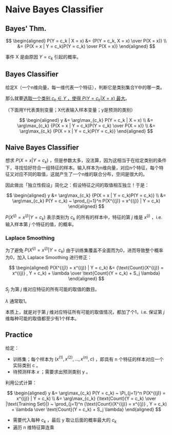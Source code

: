 # Naive Bayes Classifier

## Bayes' Thm.

$$
\begin{aligned}
P(Y = c_k | X = x) 
&= {P(Y = c_k, X = x) \over P(X = x)} \\
&= {P(X = x | Y = c_k)P(Y = c_k) \over P(X = x)}
\end{aligned}
$$

事件 X 是由原因 $Y = c_k$ 引起的概率。

## Bayes Classifier

给定X（一个n维向量，每一维代表一个特征），判断它是类别集合Y中的哪一类。

那么就要<u>选取一个类别 $c_k \in Y$ ，使得 $P(Y = c_k | X = x)$ 最大</u>。

（下面用Y代表类别变量；X代表输入样本变量；y是预测的类别）

$$
\begin{aligned}
y &= \arg\max_{c_k} P(Y = c_k | X = x) \\
&= \arg\max_{c_k} {P(X = x | Y = c_k)P(Y = c_k) \over P(X = x)} \\
&= \arg\max_{c_k} {P(X = x | Y = c_k)P(Y = c_k)}
\end{aligned}
$$

## Naive Bayes Classifier

想求 $P(X = x | Y = c_k)$ ，但是参数太多，没法算，因为这相当于在给定类别的条件下，寻找恰好符合一组特征的样本。输入样本为n维向量，对应n个特征，每个特征又对应不同的取值，这就产生了一个n维的联合分布，空间是很大的。

因此做出「独立性假设」简化之：假设特征之间的取值相互独立！于是：

$$
\begin{aligned}
y &= \arg\max_{c_k} {P(X = x | Y = c_k)P(Y = c_k)} \\
&= \arg\max_{c_k} P(Y = c_k) ~ \prod_{j=1}^n P(X^{(j)} = x^{(j)} | Y = c_k)
\end{aligned}
$$

$P(X^{(j)} = x^{(j)} | Y = c_k)$ 表示类别为 $c_k$ 的所有的样本中，特征的第 $j$ 维是 $x^{(j)}$ ，i.e. 输入样本第 $j$ 个特征的值，的概率。

### Laplace Smoothing

为了避免 $P(X^{(j)} = x^{(j)} | Y = c_k)$ 由于训练集覆盖不全面而为0，进而导致整个概率为0，加入 Laplace Smoothing 进行修正：

$$
\begin{aligned}
P(X^{(j)} = x^{(j)} | Y = c_k) 
&= {\text{Count}(X^{(j)} = x^{(j)} , Y = c_k) + \lambda \over \text{Count}(Y = c_k) + S_j \lambda}
\end{aligned}
$$

$S_j$ 为第 $j$ 维对应特征的所有可能的取值的数目。

$\lambda$ 通常取1。

本质上，就是对于第 $j$ 维对应特征所有可能的取值情况，都加了个1，i.e. 保证第 $j$ 维每种可能的取值都至少有1个样本。

## Practice

给定：

- 训练集；每个样本为 $(x^{(1)}, x^{(2)}, \dots, x^{(n)}, c)$ ，即具有 n 个特征的样本对应一个实际类别 c 。
- 待预测样本 $x$ ；需要求出预测类别 y 。

利用公式计算：

$$
\begin{aligned}
y 
&= \arg\max_{c_k} P(Y = c_k) ~ \Pi_{j=1}^n P(X^{(j)} = x^{(j)} | Y = c_k) \\
&= \arg\max_{c_k} {\text{Count}(Y = c_k) \over |\text{Training Set}|} ~ \prod_{j=1}^n
{\text{Count}(X^{(j)} = x^{(j)} , Y = c_k) + \lambda \over \text{Count}(Y = c_k) + S_j \lambda}
\end{aligned}
$$

- 需要代入每种 $c_k$ ，最后 y 取让后面的概率最大的 $c_k$
- 遍历 n 维特征算连乘



